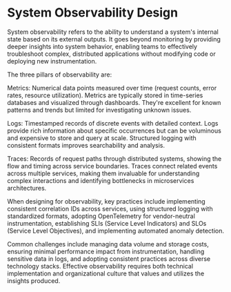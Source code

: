 # System Observability Design

System observability refers to the ability to understand a system's internal state based on its external outputs. It goes beyond monitoring by providing deeper insights into system behavior, enabling teams to effectively troubleshoot complex, distributed applications without modifying code or deploying new instrumentation.

The three pillars of observability are:

Metrics: Numerical data points measured over time (request counts, error rates, resource utilization). Metrics are typically stored in time-series databases and visualized through dashboards. They're excellent for known patterns and trends but limited for investigating unknown issues.

Logs: Timestamped records of discrete events with detailed context. Logs provide rich information about specific occurrences but can be voluminous and expensive to store and query at scale. Structured logging with consistent formats improves searchability and analysis.

Traces: Records of request paths through distributed systems, showing the flow and timing across service boundaries. Traces connect related events across multiple services, making them invaluable for understanding complex interactions and identifying bottlenecks in microservices architectures.

When designing for observability, key practices include implementing consistent correlation IDs across services, using structured logging with standardized formats, adopting OpenTelemetry for vendor-neutral instrumentation, establishing SLIs (Service Level Indicators) and SLOs (Service Level Objectives), and implementing automated anomaly detection.

Common challenges include managing data volume and storage costs, ensuring minimal performance impact from instrumentation, handling sensitive data in logs, and adopting consistent practices across diverse technology stacks. Effective observability requires both technical implementation and organizational culture that values and utilizes the insights produced.